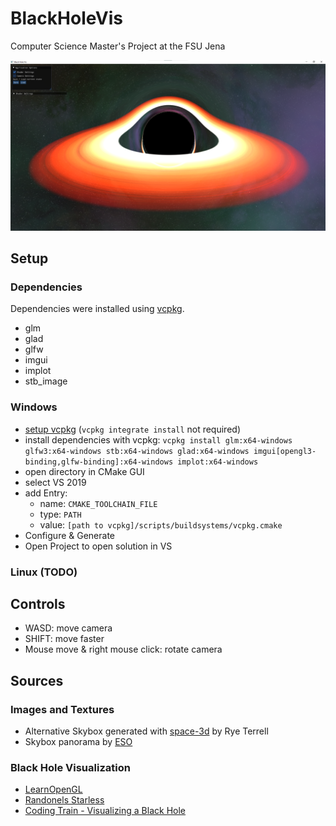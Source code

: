 # BlackHoleVis
Computer Science Master's Project at the FSU Jena 

![](screenshots/Screenshot_starless.png)

## Setup

### Dependencies
Dependencies were installed using [vcpkg](https://github.com/Microsoft/vcpkg).
- glm
- glad
- glfw
- imgui
- implot
- stb_image

### Windows
- [setup vcpkg](https://vcpkg.io/en/getting-started.html) (```vcpkg integrate install``` not required)
- install dependencies with vcpkg: 
	```vcpkg install glm:x64-windows glfw3:x64-windows stb:x64-windows glad:x64-windows imgui[opengl3-binding,glfw-binding]:x64-windows implot:x64-windows```
- open directory in CMake GUI
- select VS 2019
- add Entry:
	- name: ```CMAKE_TOOLCHAIN_FILE```
	- type: ```PATH```
	- value: ```[path to vcpkg]/scripts/buildsystems/vcpkg.cmake```
- Configure & Generate
- Open Project to open solution in VS

### Linux (TODO)

## Controls
- WASD: move camera
- SHIFT: move faster
- Mouse move & right mouse click: rotate camera

## Sources
### Images and Textures
- Alternative Skybox generated with [space-3d](https://wwwtyro.github.io/space-3d/#animationSpeed=1&fov=80&nebulae=true&pointStars=true&resolution=1024&seed=3wq0xhr2fwu8&stars=true&sun=false) by Rye Terrell
- Skybox panorama by [ESO](https://www.eso.org/public/germany/images/eso0932a/)
### Black Hole Visualization
- [LearnOpenGL](https://learnopengl.com/)
- [Randonels Starless](https://github.com/rantonels/starless)
- [Coding Train - Visualizing a Black Hole](https://www.youtube.com/watch?v=Iaz9TqYWUmA)
